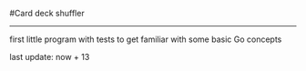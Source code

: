#Card deck shuffler

---------------------------
first little program with tests to get familiar with some basic Go concepts

last update: now + 13